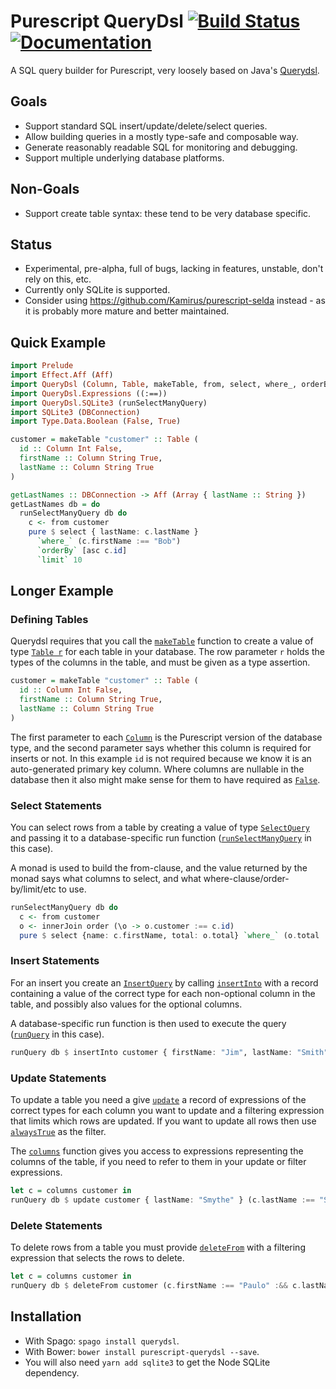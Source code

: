 # Purescript QueryDsl [![Build Status](https://travis-ci.org/Dretch/purescript-querydsl.svg?branch=master)](https://travis-ci.org/Dretch/purescript-querydsl) [![Documentation](https://pursuit.purescript.org/packages/purescript-querydsl/badge)](https://pursuit.purescript.org/packages/purescript-querydsl)

A SQL query builder for Purescript, very loosely based on Java's [Querydsl](http://www.querydsl.com/).

## Goals
 - Support standard SQL insert/update/delete/select queries.
 - Allow building queries in a mostly type-safe and composable way.
 - Generate reasonably readable SQL for monitoring and debugging.
 - Support multiple underlying database platforms.

## Non-Goals
 - Support create table syntax: these tend to be very database specific.

## Status
- Experimental, pre-alpha, full of bugs, lacking in features, unstable, don't rely on this, etc.
- Currently only SQLite is supported.
- Consider using https://github.com/Kamirus/purescript-selda instead - as it is probably more mature and better maintained.

## Quick Example

```purescript
import Prelude
import Effect.Aff (Aff)
import QueryDsl (Column, Table, makeTable, from, select, where_, orderBy, limit, asc)
import QueryDsl.Expressions ((:==))
import QueryDsl.SQLite3 (runSelectManyQuery)
import SQLite3 (DBConnection)
import Type.Data.Boolean (False, True)

customer = makeTable "customer" :: Table (
  id :: Column Int False,
  firstName :: Column String True,
  lastName :: Column String True
)

getLastNames :: DBConnection -> Aff (Array { lastName :: String })
getLastNames db = do
  runSelectManyQuery db do
    c <- from customer
    pure $ select { lastName: c.lastName }
      `where_` (c.firstName :== "Bob")
      `orderBy` [asc c.id]
      `limit` 10
```

## Longer Example

### Defining Tables

Querydsl requires that you call the [`makeTable`][QueryDsl.makeTable] function to create a value of type [`Table r`][QueryDsl.Table] for each table in your database. The row parameter `r` holds the types of the columns in the table, and must be given as a type assertion.

```purescript
customer = makeTable "customer" :: Table (
  id :: Column Int False,
  firstName :: Column String True,
  lastName :: Column String True
)
```

The first parameter to each [`Column`][QueryDsl.Column] is the Purescript version of the database type, and the second parameter says whether this column is required for inserts or not. In this example `id` is not required because we know it is an auto-generated primary key column. Where columns are nullable in the database then it also might make sense for them to have required as [`False`][Data.Type.Boolean.False].

### Select Statements

You can select rows from a table by creating a value of type [`SelectQuery`][QueryDsl.SelectQuery] and passing it to a database-specific run function ([`runSelectManyQuery`][QueryDsl.SQLite3.runSelectManyQuery] in this case).

A monad is used to build the from-clause, and the value returned by the monad says what columns to select, and what where-clause/order-by/limit/etc to use.

```purescript
runSelectManyQuery db do
  c <- from customer
  o <- innerJoin order (\o -> o.customer :== c.id)
  pure $ select {name: c.firstName, total: o.total} `where_` (o.total :>= 50)
```

### Insert Statements

For an insert you create an [`InsertQuery`][QueryDsl.insertQuery] by calling [`insertInto`][QueryDsl.insertInto] with a record containing a value of the correct type for each non-optional column in the table, and possibly also values for the optional columns.

A database-specific run function is then used to execute the query ([`runQuery`][QueryDsl.SQLite3.runQuery] in this case).

```purescript
runQuery db $ insertInto customer { firstName: "Jim", lastName: "Smith" }
```

### Update Statements

To update a table you need a give [`update`][QueryDsl.update] a record of expressions of the correct types for each column you want to update and a filtering expression that limits which rows are updated. If you want to update all rows then use [`alwaysTrue`][QueryDsl.alwaysTrue] as the filter.

The [`columns`][QueryDsl.columns] function gives you access to expressions representing the columns of the table, if you need to refer to them in your update or filter expressions.

```purescript
let c = columns customer in
runQuery db $ update customer { lastName: "Smythe" } (c.lastName :== "Smith")
```

### Delete Statements

To delete rows from a table you must provide [`deleteFrom`][QueryDsl.deleteFrom] with a filtering expression that selects the rows to delete.

```purescript
let c = columns customer in
runQuery db $ deleteFrom customer (c.firstName :== "Paulo" :&& c.lastName :== "Coelho")
```

## Installation
- With Spago: `spago install querydsl`.
- With Bower: `bower install purescript-querydsl --save`.
- You will also need `yarn add sqlite3` to get the Node SQLite dependency.

[Data.Type.Boolean.False]: https://pursuit.purescript.org/packages/purescript-typelevel-prelude/docs/Type.Data.Boolean#t:False
[QueryDsl.Column]: https://pursuit.purescript.org/packages/purescript-querydsl/docs/QueryDsl#t:Column
[QueryDsl.InsertQuery]: https://pursuit.purescript.org/packages/purescript-querydsl/docs/QueryDsl#t:InsertQuery
[QueryDsl.SelectQuery]: https://pursuit.purescript.org/packages/purescript-querydsl/docs/QueryDsl#t:SelectQuery
[QueryDsl.Table]: https://pursuit.purescript.org/packages/purescript-querydsl/docs/QueryDsl#t:Table
[QueryDsl.alwaysTrue]: https://pursuit.purescript.org/packages/purescript-querydsl/docs/QueryDsl#v:alwaysTrue
[QueryDsl.columns]: https://pursuit.purescript.org/packages/purescript-querydsl/docs/QueryDsl#v:columns
[QueryDsl.deleteFrom]: https://pursuit.purescript.org/packages/purescript-querydsl/docs/QueryDsl#v:deleteFrom
[QueryDsl.insertInto]: https://pursuit.purescript.org/packages/purescript-querydsl/docs/QueryDsl#v:insertInto
[QueryDsl.makeTable]: https://pursuit.purescript.org/packages/purescript-querydsl/docs/QueryDsl#v:makeTable
[QueryDsl.update]: https://pursuit.purescript.org/packages/purescript-querydsl/docs/QueryDsl#v:update
[QueryDsl.SQLite3.runQuery]: https://pursuit.purescript.org/packages/purescript-querydsl/docs/QueryDsl.SQLite3.#v:runQuery
[QueryDsl.SQLite3.runSelectManyQuery]: https://pursuit.purescript.org/packages/purescript-querydsl/docs/QueryDsl.SQLite3.#v:runSelectManyQuery
